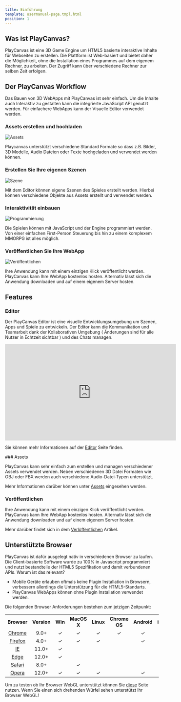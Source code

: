 ```yaml
---
title: Einführung
template: usermanual-page.tmpl.html
position: 1
---
```


## Was ist PlayCanvas?

PlayCanvas ist eine 3D Game Engine um HTML5 basierte interaktive Inhalte für Webseiten zu erstellen.
Die Plattform ist Web-basiert und bietet daher die Möglichkeit, ohne die Installation eines Programmes auf dem eigenem Rechner, zu arbeiten. Der Zugriff kann über verschiedene Rechner zur selben Zeit erfolgen.


## Der PlayCanvas Workflow

Das Bauen von 3D WebApps mit PlayCanvas ist sehr einfach. Um die Inhalte auch Interaktiv zu gestalten kann die integrierte JavaScript API genutzt werden. Für einfachere WebApps kann der Visuelle Editor verwendet werden.


### Assets erstellen und hochladen

![Assets][4]

Playcanvas unterstützt verschiedene Standard Formate so dass z.B. Bilder, 3D Modelle, Audio Dateien oder Texte hochgeladen und verwendet werden können.


### Erstellen Sie Ihre eigenen Szenen

![Szene][5]

Mit dem Editor können eigene Szenen des Spieles erstellt werden. Hierbei können verschiedene Objekte aus Assets erstellt und verwendet werden.


### Interaktivität einbauen

![Programmierung][6]

Die Spielen können mit JavaScript und der Engine programmiert werden. Von einer einfachen First-Person Steuerung bis hin zu einem komplexem MMORPG ist alles möglich.


### Veröffentlichen Sie Ihre WebApp

![Veröffentlichen][7]

Ihre Anwendung kann mit einem einzigen Klick veröffentlicht werden. PlayCanvas kann Ihre WebApp kostenlos hosten. Alternativ lässt sich die Anwendung downloaden und auf einem eigenem Server hosten.

## Features

### Editor

Der PlayCanvas Editor ist eine visuelle Entwicklungsumgebung um Szenen, Apps und Spiele zu entwickeln. Der Editor kann die Kommunikation und Teamarbeit dank der Kollaborativen Umgebung ( Änderungen sind für alle Nutzer in Echtzeit sichtbar ) und des Chats managen.

<iframe width="560" height="315" src="https://www.youtube.com/embed/PS4oMLPyYfI" frameborder="0" allowfullscreen></iframe>

Sie können mehr Informationen auf der [Editor][8] Seite finden.

### Assets

PlayCanvas kann sehr einfach zum erstellen und managen verschiedener Assets verwendet werden. Neben verschiedenen 3D Datei Formaten wie OBJ oder FBX werden auch verschiedene Audio-Datei-Typen unterstützt.

Mehr Informationen darüber können unter [Assets][9] eingesehen werden.

### Veröffentlichen

Ihre Anwendung kann mit einem einzigen Klick veröffentlicht werden. PlayCanvas kann Ihre WebApp kostenlos hosten. Alternativ lässt sich die Anwendung downloaden und auf einem eigenem Server hosten.

Mehr darüber findet sich in dem [Verlöffentlichen][1] Artikel.

## Unterstützte Browser

PlayCanvas ist dafür ausgelegt nativ in verschiedenen Browser zu laufen. Die Client-basierte Software wurde zu 100% in Javascript programmiert und nutzt bestandteile der HTML5 Spezifikation und damit verbundenen APIs.
Warum ist das relevant?

* Mobile Geräte erlauben oftmals keine Plugin Installation in Browsern, verbessern allerdings die Unterstützung für die HTML5-Standarts.
* PlayCanvas WebApps können ohne Plugin Installation verwendet werden.

Die folgenden Browser Anforderungen bestehen zum jetzigen Zeitpunkt:

<table class="table table-striped table-bordered">
    <tr><th>Browser</th><th>Version</th><th>Win</th><th>MacOS X</th><th>Linux</th><th>Chrome OS</th><th>Android</th><th>iOS</th></tr>
    <tr><td style="text-align:center"><a href="http://www.google.com/chrome/">Chrome</a></td><td style="text-align:center">9.0+</td>
        <td style="text-align:center">&#x2713;</td><td style="text-align:center">&#x2713;</td><td style="text-align:center">&#x2713;</td><td style="text-align:center">&#x2713;</td><td style="text-align:center">&#x2713;</td><td style="text-align:center">&#x2713;</td>
    </tr>
    <tr><td style="text-align:center"><a href="http://www.mozilla.org/firefox/">Firefox</a></td><td style="text-align:center">4.0+</td>
        <td style="text-align:center">&#x2713;</td><td style="text-align:center">&#x2713;</td><td style="text-align:center">&#x2713;</td><td style="text-align:center"></td><td style="text-align:center">&#x2713;</td><td style="text-align:center">&#x2713;</td>
    </tr>
    <tr><td style="text-align:center"><a href="http://windows.microsoft.com/en-us/internet-explorer/download-ie">IE</a></td><td style="text-align:center">11.0+</td>
        <td style="text-align:center">&#x2713;</td><td style="text-align:center"></td><td style="text-align:center"></td><td style="text-align:center"></td><td style="text-align:center"></td><td style="text-align:center"></td>
    </tr>
    <tr><td style="text-align:center"><a href="https://www.microsoft.com/en-gb/windows/microsoft-edge">Edge</a></td><td style="text-align:center">12.0+</td>
        <td style="text-align:center">&#x2713;</td><td style="text-align:center"></td><td style="text-align:center"></td><td style="text-align:center"></td><td style="text-align:center"></td><td style="text-align:center"></td>
    </tr>
    <tr><td style="text-align:center"><a href="http://www.apple.com/safari/">Safari</a></td><td style="text-align:center">8.0+</td>
        <td style="text-align:center"></td><td style="text-align:center">&#x2713;</td><td style="text-align:center"></td><td style="text-align:center"></td><td style="text-align:center"></td><td style="text-align:center">&#x2713;</td>
    </tr>
    <tr><td style="text-align:center"><a href="http://www.opera.com/">Opera</a></td><td style="text-align:center">12.0+</td>
        <td style="text-align:center">&#x2713;</td><td style="text-align:center">&#x2713;</td><td style="text-align:center">&#x2713;</td><td style="text-align:center"></td><td style="text-align:center">&#x2713;</td><td style="text-align:center"></td>
    </tr>
</table>

Um zu testen ob Ihr Browser WebGL unterstützt können Sie [diese][3] Seite nutzen. Wenn Sie einen sich drehenden Würfel sehen unterstützt Ihr Browser WebGL!

[1]: /user-manual/publishing
[2]: /user-manual/glossary/#dom
[3]: http://get.webgl.org/
[4]: /images/user-manual/introduction-assets.jpg
[5]: /images/user-manual/introduction-scene.jpg
[6]: /images/user-manual/introduction-script.jpg
[7]: /images/user-manual/introduction-published.jpg
[8]: /user-manual/designer
[9]: /user-manual/assets
